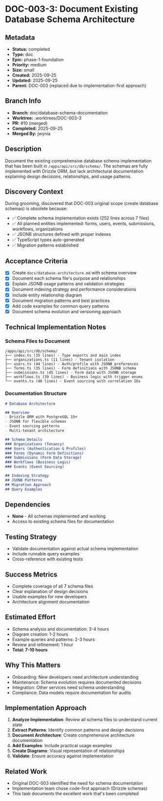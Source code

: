 # DOC-003-3: Document Existing Database Schema Architecture

## Metadata
- **Status:** completed
- **Type:** doc
- **Epic:** phase-1-foundation
- **Priority:** medium
- **Size:** small
- **Created:** 2025-09-25
- **Updated:** 2025-09-25
- **Parent:** DOC-003 (replaced due to implementation-first approach)

## Branch Info
- **Branch:** doc/database-schema-documentation
- **Worktree:** .worktrees/DOC-003-3
- **PR:** #10 (merged)
- **Completed:** 2025-09-25
- **Merged By:** jwynia

## Description
Document the existing comprehensive database schema implementation that has been built in `/apps/api/src/db/schema/`. The schemas are fully implemented with Drizzle ORM, but lack architectural documentation explaining design decisions, relationships, and usage patterns.

## Discovery Context
During grooming, discovered that DOC-003 original scope (create database schemas) is obsolete because:
- ✅ Complete schema implementation exists (252 lines across 7 files)
- ✅ All planned entities implemented: forms, users, events, submissions, workflows, organizations
- ✅ JSONB structures defined with proper indexes
- ✅ TypeScript types auto-generated
- ✅ Migration patterns established

## Acceptance Criteria
- [x] Create `docs/database-architecture.md` with schema overview
- [x] Document each schema file's purpose and relationships
- [x] Explain JSONB usage patterns and validation strategies
- [x] Document indexing strategy and performance considerations
- [x] Include entity relationship diagram
- [x] Document migration patterns and best practices
- [x] Add code examples for common query patterns
- [x] Document schema evolution and versioning approach

## Technical Implementation Notes

### Schema Files to Document
```
/apps/api/src/db/schema/
├── index.ts (35 lines) - Type exports and main index
├── organizations.ts (11 lines) - Tenant isolation
├── users.ts (44 lines) - Auth/profile with JSONB preferences
├── forms.ts (35 lines) - Form definitions with JSONB schema
├── submissions.ts (45 lines) - Form data with JSONB storage
├── workflows.ts (39 lines) - Business logic with trigger enums
└── events.ts (46 lines) - Event sourcing with correlation IDs
```

### Documentation Structure
```markdown
# Database Architecture

## Overview
- Drizzle ORM with PostgreSQL 15+
- JSONB for flexible schemas
- Event sourcing patterns
- Multi-tenant architecture

## Schema Details
### Organizations (Tenancy)
### Users (Authentication & Profiles)
### Forms (Dynamic Form Definitions)
### Submissions (Form Data Storage)
### Workflows (Business Logic)
### Events (Event Sourcing)

## Indexing Strategy
## JSONB Patterns
## Migration Approach
## Query Examples
```

## Dependencies
- **None** - All schemas implemented and working
- Access to existing schema files for documentation

## Testing Strategy
- Validate documentation against actual schema implementation
- Include runnable query examples
- Cross-reference with existing tests

## Success Metrics
- Complete coverage of all 7 schema files
- Clear explanation of design decisions
- Usable examples for new developers
- Architecture alignment documentation

## Estimated Effort
- Schema analysis and documentation: 3-4 hours
- Diagram creation: 1-2 hours
- Example queries and patterns: 2-3 hours
- Review and refinement: 1 hour
- **Total: 7-10 hours**

## Why This Matters
- Onboarding: New developers need architecture understanding
- Maintenance: Schema evolution requires documented decisions
- Integration: Other services need schema understanding
- Compliance: Data models require documentation for audits

## Implementation Approach
1. **Analyze Implementation**: Review all schema files to understand current state
2. **Extract Patterns**: Identify common patterns and design decisions
3. **Document Architecture**: Create comprehensive architecture documentation
4. **Add Examples**: Include practical usage examples
5. **Create Diagrams**: Visual representation of relationships
6. **Validate**: Ensure accuracy against implementation

## Related Work
- Original DOC-003 identified the need for schema documentation
- Implementation team chose code-first approach (Drizzle schemas)
- This task documents the excellent work that's been completed